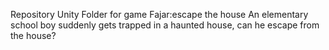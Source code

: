 Repository Unity Folder for game Fajar:escape the house
An elementary school boy suddenly gets trapped in a haunted house, can he escape from the house?


